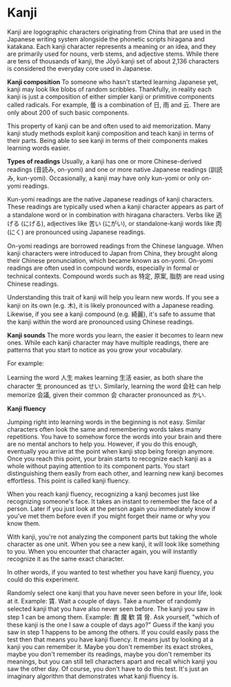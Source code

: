 # Kanji
Kanji are logographic characters originating from China that are used in the Japanese writing system alongside the phonetic scripts hiragana and katakana. Each kanji character represents a meaning or an idea, and they are primarily used for nouns, verb stems, and adjective stems. While there are tens of thousands of kanji, the Jōyō kanji set of about 2,136 characters is considered the everyday core used in Japanese.

**Kanji composition**
To someone who hasn't started learning Japanese yet, kanji may look like blobs of random scribbles. Thankfully, in reality each kanji is just a composition of either simpler kanji or primitive components called radicals. For example, 曇 is a combination of 日, 雨 and 云. There are only about 200 of such basic components.

This property of kanji can be and often used to aid memorization. Many kanji study methods exploit kanji composition and teach kanji in terms of their parts. Being able to see kanji in terms of their components makes learning words easier.

**Types of readings**
Usually, a kanji has one or more Chinese-derived readings (音読み, on-yomi) and one or more native Japanese readings (訓読み, kun-yomi). Occasionally, a kanji may have only kun-yomi or only on-yomi readings.

Kun-yomi readings are the native Japanese readings of kanji characters. These readings are typically used when a kanji character appears as part of a standalone word or in combination with hiragana characters. Verbs like 逃げる (にげる), adjectives like 苦い (にがい), or standalone-kanji words like 肉 (にく) are pronounced using Japanese readings.

On-yomi readings are borrowed readings from the Chinese language. When kanji characters were introduced to Japan from China, they brought along their Chinese pronunciation, which became known as on-yomi. On-yomi readings are often used in compound words, especially in formal or technical contexts. Compound words such as 特定, 原案, 脂肪 are read using Chinese readings.

Understanding this trait of kanji will help you learn new words. If you see a kanji on its own (e.g. 木), it is likely pronounced with a Japanese reading. Likewise, if you see a kanji compound (e.g. 綺麗), it's safe to assume that the kanji within the word are pronounced using Chinese readings.

**Kanji sounds**
The more words you learn, the easier it becomes to learn new ones. While each kanji character may have multiple readings, there are patterns that you start to notice as you grow your vocabulary.

For example:

Learning the word 人生 makes learning 生活 easier, as both share the character 生 pronounced as せい.
Similarly, learning the word 会社 can help memorize 会議, given their common 会 character pronounced as かい.

**Kanji fluency**

Jumping right into learning words in the beginning is not easy. Similar characters often look the same and remembering words takes many repetitions. You have to somehow force the words into your brain and there are no mental anchors to help you. However, if you do this enough, eventually you arrive at the point when kanji stop being foreign anymore. Once you reach this point, your brain starts to recognize each kanji as a whole without paying attention to its component parts. You start distinguishing them easily from each other, and learning new kanji becomes effortless. This point is called kanji fluency.

When you reach kanji fluency, recognizing a kanji becomes just like recognizing someone's face. It takes an instant to remember the face of a person. Later if you just look at the person again you immediately know if you've met them before even if you might forget their name or why you know them.

With kanji, you're not analyzing the component parts but taking the whole character as one unit. When you see a new kanji, it will look like something to you. When you encounter that character again, you will instantly recognize it as the same exact character.

In other words, if you wanted to test whether you have kanji fluency, you could do this experiment.

Randomly select one kanji that you have never seen before in your life, look at it. Example: 賃.
Wait a couple of days.
Take a number of randomly selected kanji that you have also never seen before. The kanji you saw in step 1 can be among them. Example: 責 魔 歓 賃 脅. Ask yourself, "which of these kanji is the one I saw a couple of days ago?"
Guess if the kanji you saw in step 1 happens to be among the others.
If you could easily pass the test then that means you have kanji fluency. It means just by looking at a kanji you can remember it. Maybe you don't remember its exact strokes, maybe you don't remember its readings, maybe you don't remember its meanings, but you can still tell characters apart and recall which kanji you saw the other day. Of course, you don't have to do this test. It's just an imaginary algorithm that demonstrates what kanji fluency is.
